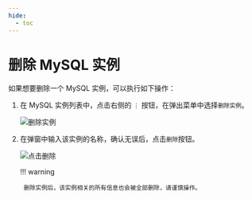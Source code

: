 ```yaml
---
hide:
  - toc
---
```


# 删除 MySQL 实例

如果想要删除一个 MySQL 实例，可以执行如下操作：

1. 在 MySQL 实例列表中，点击右侧的 `⋮` 按钮，在弹出菜单中选择`删除实例`。

    ![删除实例](https://docs.daocloud.io/daocloud-docs-images/docs/middleware/mysql/images/delete01.png)

2. 在弹窗中输入该实例的名称，确认无误后，点击`删除`按钮。

    ![点击删除](https://docs.daocloud.io/daocloud-docs-images/docs/middleware/mysql/images/delete02.png)

    !!! warning

        删除实例后，该实例相关的所有信息也会被全部删除，请谨慎操作。
